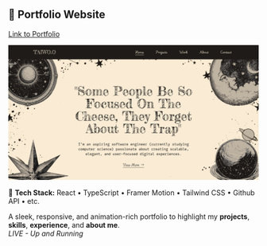 ## 💼 Portfolio Website
[Link to Portfolio](https://portfolio-one-taupe-52.vercel.app/)

![Portfolio thumbnail](./public/website-thumbnail.png "Company Logo")


🚀 **Tech Stack:** React • TypeScript • Framer Motion • Tailwind CSS • Github API • etc.

A sleek, responsive, and animation-rich portfolio to highlight my **projects**, **skills**, **experience**, and **about me**.  
*LIVE - Up and Running*
